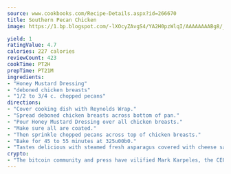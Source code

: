 ```yaml
---
source: www.cookbooks.com/Recipe-Details.aspx?id=266670
title: Southern Pecan Chicken
image: https://1.bp.blogspot.com/-lXOcyZAvgS4/YA2H0pzWlqI/AAAAAAAABg8/_HX4JI-WmFM0Tz684w_qYjP9vBzksmFNgCLcBGAsYHQ/s219/20.png

yield: 1
ratingValue: 4.7
calories: 227 calories
reviewCount: 423
cookTime: PT2H
prepTime: PT21M
ingredients:
- "Honey Mustard Dressing"
- "deboned chicken breasts"
- "1/2 to 3/4 c. chopped pecans"
directions:
- "Cover cooking dish with Reynolds Wrap."
- "Spread deboned chicken breasts across bottom of pan."
- "Pour Honey Mustard Dressing over all chicken breasts."
- "Make sure all are coated."
- "Then sprinkle chopped pecans across top of chicken breasts."
- "Bake for 45 to 55 minutes at 325u00b0."
- "Tastes delicious with steamed fresh asparagus covered with cheese sauce."
crypto:
- "The bitcoin community and press have vilified Mark Karpeles, the CEO of Mt. Gox, as a clown and a con man."
---
```

